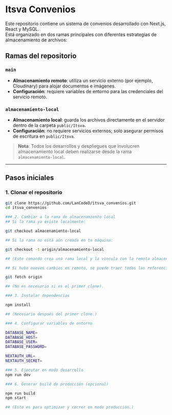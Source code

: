 # Itsva Convenios

Este repositorio contiene un sistema de convenios desarrollado con Next.js, React y MySQL.  
Está organizado en dos ramas principales con diferentes estrategias de almacenamiento de archivos:

## Ramas del repositorio

### `main`
- **Almacenamiento remoto**: utiliza un servicio externo (por ejemplo, Cloudinary) para alojar documentos e imágenes.
- **Configuración**: requiere variables de entorno para las credenciales del servicio remoto.

### `almacenamiento-local`
- **Almacenamiento local**: guarda los archivos directamente en el servidor dentro de la carpeta `public/Itsva`.
- **Configuración**: no requiere servicios externos; solo asegurar permisos de escritura en `public/Itsva`.

> **Nota**: Todos los desarrollos y despliegues que involucren almacenamiento local deben realizarse desde la rama `almacenamiento-local`.

---

## Pasos iniciales

### 1. Clonar el repositorio

```bash
git clone https://github.com/LanCodeD/itsva_convenios.git
cd itsva_convenios

### 2. Cambiar a la rama de almacenamiento local
## Si la rama ya existe localmente:

git checkout almacenamiento-local

## Si la rama no está aún creada en tu máquina:

git checkout -t origin/almacenamiento-local

## (Este comando crea una rama local y la vincula con la remota almacenamiento-local.)

## Si hubo nuevos cambios en remoto, se puede traer todas las referencias remotas con:

git fetch origin

## (No es necesario si es el primer clone).

### 3. Instalar dependencias

npm install

## (Necesario después del primer clone.)

### 4. Configurar variables de entorno

DATABASE_NAME=
DATABASE_HOST=
DATABASE_USER=
DATABASE_PASSWORD=

NEXTAUTH_URL=
NEXTAUTH_SECRET=

### 5. Ejecutar en modo desarrollo
npm run dev

### 6. Generar build de producción (opcional)

npm run build
npm start

## (Esto es para optimizar y correr en modo producción.)

